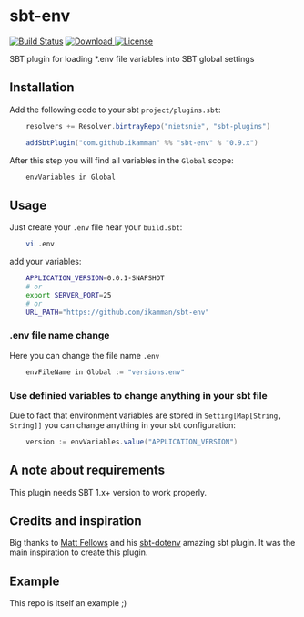 # sbt-env
[![Build Status](https://travis-ci.org/ikamman/sbt-env.svg?branch=master)](https://travis-ci.org/ikamman/sbt-env)
[![Download](https://api.bintray.com/packages/nietsnie/sbt-plugins/sbt-env/images/download.svg) ](https://bintray.com/nietsnie/sbt-plugins/sbt-env/_latestVersion)
[![License](https://img.shields.io/badge/license-MIT-blue.svg?style=flat "MIT")](LICENSE)

SBT plugin for loading *.env file variables into SBT global settings

## Installation

Add the following code to your sbt `project/plugins.sbt`:

```sbt
    resolvers += Resolver.bintrayRepo("nietsnie", "sbt-plugins")

    addSbtPlugin("com.github.ikamman" %% "sbt-env" % "0.9.x")
```
After this step you will find all variables in the `Global` scope:
```sbt
    envVariables in Global
```

## Usage
Just create your `.env` file near your `build.sbt`:
```bash
    vi .env
```

add your variables:

```bash
    APPLICATION_VERSION=0.0.1-SNAPSHOT 
    # or
    export SERVER_PORT=25
    # or
    URL_PATH="https://github.com/ikamman/sbt-env"
```

### .env file name change
Here you can change the file name `.env`
```sbt
    envFileName in Global := "versions.env"
```

### Use definied variables to change anything in your sbt file
Due to fact that environment variables are stored in `Setting[Map[String, String]]` you can change anything in your sbt configuration:
```sbt
    version := envVariables.value("APPLICATION_VERSION")
```

## A note about requirements
This plugin needs SBT 1.x+ version to work properly.

## Credits and inspiration
Big thanks to [Matt Fellows](https://github.com/mefellows) and his [sbt-dotenv](https://github.com/mefellows/sbt-dotenv) amazing sbt plugin. It was the main inspiration to create this plugin.

## Example
This repo is itself an example ;)